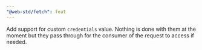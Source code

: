 ```yaml
---
"@web-std/fetch": feat
---
```

 
Add support for custom `credentials` value. Nothing is done with them at the moment but they pass through for the consumer of the request to access if needed.
